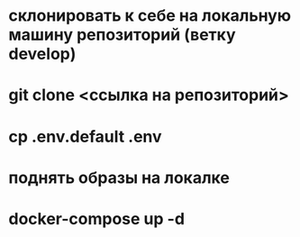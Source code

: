 # склонировать к себе на локальную машину репозиторий (ветку develop)
# git clone <ссылка на репозиторий>

# cp .env.default .env

# поднять образы на локалке
# docker-compose up -d